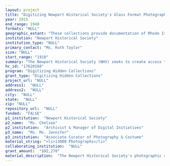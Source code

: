 ```yaml
--- 
layout: project 
title: "Digitizing Newport Historical Society's Glass Format Photographic Collections"
year: 2015
end_range: 1940
formats: "NULL"
geographic_extant: "These collections provide documentation of Rhode Island's Aquidneck Island, which consists of the towns of Newport, Middletown, and Portsmouth. Neighboring Jamestown, Tiverton, and Narragansett are also featured."
institution: "Newport Historical Society"
institution_type: "NULL"
primary_contact: "Ms. Ruth Taylor"
size: "NULL"
start_range: "1910"
summary: "The Newport Historical Society (NHS) seeks to create access to approximately 13,000 glass plate negatives and lantern slides through a comprehensive digitization initiative. This project will entail not only the digitization of these physically fragile materials, but metadata cataloging and inclusion in the NHS's online platforms for public access. The collections span circa 1910-1940 and represent an underemphasized period in scholarship about Newport's significant history. Of these, 7,405 comprise the Newport Daily News Glass Plate Negative Collection, significant for its documentation of current events from this time period. Over the course of 18 months, the Newport Historical Society will have the collection photographed off-site. A Project Cataloger will work with our librarian and historian to create descriptive metadata and catalog each digital image in an open source collections management system. Upon completing digitization and creating online access, scholarship and programming related to the collections will be provided to the public."
hc_id: "17620168"
program: "Digitizing Hidden Collections"
grant_type: "Digitizing Hidden Collections"
project_url: "NULL"
address1:  "NULL"
address2:  "NULL"
city:  "NULL"
state:  "NULL"
zip: "NULL"
repository_url:  "NULL"
funded:  "FALSE"
p1_institution:  "Newport Historical Society"
p2_name:  "Ms. Chelsea"
p2_institution:  "Archivist & Manager of Digital Initiatives"
p3_name:  "Ms. Ms. Jennifer"
p3_institution:  "Associate Curator of Photography & Costume"
material_string: "<li>13000 Photographs</li>"
collaborating_institution:  "NULL"
grant_amount:  "$92,270"
material_description:  "The Newport Historical Society's photographic collection contains approximately 200,000 images that date from the beginning of photography to today and represents a comprehensive visual history of Newport, Rhode Island. The Society's glass format photographic collections are comprised of 7,405 glass plate negatives associated with the Newport Daily News, approximately 400 lantern slides, and approximately 5,500 additional glass plate negatives from various collections. All formats date from the same time period, ca. 1910-1940. A majority of the 5500 plates and 400 slides found in collection are of unknown provenance or have been separated from accession records. The Newport Daily News Glass Plate Negatives are the most thoroughly documented, with information about each image written on storage sleeves. \n\n\n\nThe glass format collection includes significant original works by prominent Newport photographers, including Clarence Stanhope (c.1852-1924) and Jonas Bergner (1859-1936). The scope of the glass format collection is broad, and touches on many aspects of daily life from the early-to-mid-20th century. Because of Newport's status during this period as an international resort and center for the Navy, these images are often of more than local interest. Associated subjects include architecture, social and cultural heritage organizations and activities, landscapes and streetscapes, industry and commerce (including Newport's working waterfront), local politics, significant local news events, technology and city infrastructure, urban development, and leisure and sporting culture. Examples of associated groups and organizations include the Boy Scouts, Girl Scouts, fraternal orders, Newport Fire Department, Newport Hospital, and United States Navy. Examples of associated people include U.S. Senator Theodore F. Green, Irish politician Eamon de Valera, aviator Hugh Willoughby, and President Theodore Roosevelt."
---
```

